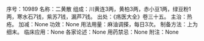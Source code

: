 序号：10989
名称：二黄散
组成：川黄连3两，黄柏3两，赤小豆1两，绿豆粉1两，寒水石7钱，紫苏7钱，漏芦7钱。
出处：《疡医大全》卷三十五。
主治：热疮。
加减：None
功效：None
用法用量：麻油调搽，每日3次。
制备方法：上为细末。
临床应用：None
各家论述：None
用药禁忌：None
附注：None
